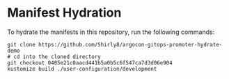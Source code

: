 # Manifest Hydration

To hydrate the manifests in this repository, run the following commands:

```shell
git clone https://github.com/Shirly8/argocon-gitops-promoter-hydrate-demo
# cd into the cloned directory
git checkout 0485e21c0aacd441b5a0b5c6f547ca7d3d06e904
kustomize build ./user-configuration/development
```
